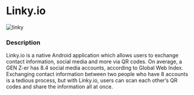 # Linky.io

![linky](https://user-images.githubusercontent.com/64581539/207727914-ddcd4996-a970-45db-ab79-ce85a6864946.png)

### Description ###
Linky.io is a native Android application which allows users to exchange contact information, social media and more
via QR codes. On average, a GEN Z-er has 8.4 social media accounts, according to Global Web Index. Exchanging 
contact information between two people who have 8 accounts is a tedious process, but with Linky.io, users can scan 
each other’s QR codes and share the information all at once.
